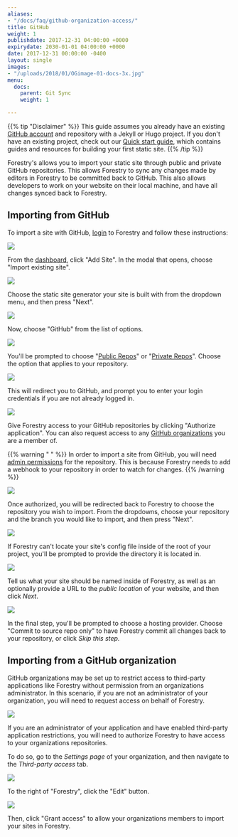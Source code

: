 ```yaml
---
aliases:
- "/docs/faq/github-organization-access/"
title: GitHub
weight: 1
publishdate: 2017-12-31 04:00:00 +0000
expirydate: 2030-01-01 04:00:00 +0000
date: 2017-12-31 00:00:00 -0400
layout: single
images:
- "/uploads/2018/01/OGimage-01-docs-3x.jpg"
menu:
  docs:
    parent: Git Sync
    weight: 1

---
```

{{% tip "Disclaimer" %}}
This guide assumes you already have an existing [GitHub account](https://github.com/signup) and repository with a Jekyll or Hugo project. If you don't have an existing project, check out our [Quick start guide](/docs/quickstart/tour/), which contains guides and resources for building your first static site.
{{% /tip %}}

Forestry's allows you to import your static site through public and private GitHub repositories. This allows Forestry to sync any changes made by editors in Forestry to be committed back to GitHub. This also allows developers to work on your website on their local machine, and have all changes synced back to Forestry.

## Importing from GitHub

To import a site with GitHub, [login](https://app.forestry.io/login) to Forestry and follow these instructions:

![](/uploads/2018/01/12.png)

From the [dashboard](https://app.forestry.io/dashboard), click "Add Site". In the modal that opens, choose "Import existing site".

![](/uploads/2018/01/23.png)

Choose the static site generator your site is built with from the dropdown menu, and then press "Next".

![](/uploads/2018/01/34.png)

Now, choose "GitHub" from the list of options.

![](/uploads/2018/01/44.png)

You'll be prompted to choose "[Public Repos](https://help.github.com/articles/making-a-private-repository-public/)" or "[Private Repos](https://help.github.com/articles/making-a-public-repository-private/)". Choose the option that applies to your repository.

![](/uploads/2018/01/1.png)

This will redirect you to GitHub, and prompt you to enter your login credentials if you are not already logged in.

![](/uploads/2018/01/45.png)

Give Forestry access to your GitHub repositories by clicking "Authorize application". You can also request access to any [GitHub organizations](#importing-from-a-github-organization) you are a member of.

{{% warning " " %}}
In order to import a site from GitHub, you will need [admin permissions](https://help.github.com/articles/repository-permission-levels-for-an-organization/) for the repository. This is because Forestry needs to add a webhook to your repository in order to watch for changes.
{{% /warning %}}

![](/uploads/2018/01/46.png)

Once authorized, you will be redirected back to Forestry to choose the repository you wish to import. From the dropdowns, choose your repository and the branch you would like to import, and then press "Next".

![](/uploads/2018/01/47.png)

If Forestry can't locate your site's config file inside of the root of your project, you'll be prompted to provide the directory it is located in.

![](/uploads/2018/01/48.png)

Tell us what your site should be named inside of Forestry, as well as an optionally provide a URL to the _public location_ of your website, and then click _Next_.

![](/uploads/2018/01/3.png)

In the final step, you'll be prompted to choose a hosting provider. Choose "Commit to source repo only" to have Forestry commit all changes back to your repository, or click _Skip this step._

## Importing from a GitHub organization

GitHub organizations may be set up to restrict access to third-party applications like Forestry without permission from an organizations administrator. In this scenario, if you are not an administrator of your organization, you will need to request access on behalf of Forestry.

![](/uploads/2018/01/51.png)

If you are an administrator of your application and have enabled third-party application restrictions, you will need to authorize Forestry to have access to your organizations repositories.

To do so, go to the _Settings page_ of your organization, and then navigate to the _Third-party access_ tab.

![](/uploads/2018/01/49-1.png)

To the right of "Forestry", click the "Edit" button.

![](/uploads/2018/01/49.png)

Then, click "Grant access" to allow your organizations members to import your sites in Forestry.
